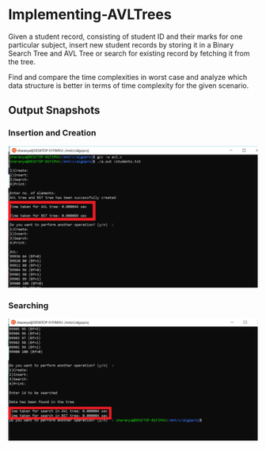 # Implementing-AVLTrees
Given a student record, consisting of student ID and their marks for one particular subject, insert new student records by storing it in a Binary Search Tree and AVL Tree or search for existing record by fetching it from the tree.

Find and compare the time complexities in worst case and analyze which data structure is better in terms of time complexity for the given scenario.

## Output Snapshots
### Insertion and Creation
![Insertion and creation](https://github.com/sharanyavenkat25/Implementing-AVLTrees/blob/master/results/time_insertion_creation.png)

### Searching 
![Searching](https://github.com/sharanyavenkat25/Implementing-AVLTrees/blob/master/results/time_search.png)
